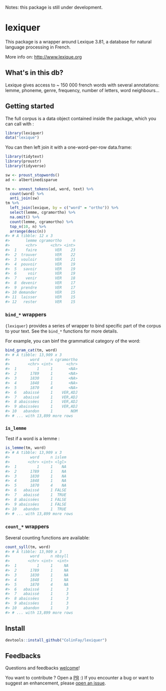 <!-- README.md is generated from README.Rmd. Please edit that file -->
Notes: this package is still under development.

lexiquer
========

This package is a wrapper around Lexique 3.81, a database for natural language processing in French.

More info on: <http://www.lexique.org>

What's in this db?
------------------

Lexique gives access to ~ 150 000 french words with several annotations: lemme, phoneme, genre, frequency, number of letters, word neighbours...

Getting started
---------------

The full corpus is a data object contained inside the package, which you can call with :

``` r
library(lexiquer)
data("lexique")
```

You can then left join it with a one-word-per-row data.frame:

``` r
library(tidytext)
library(proustr)
library(tidyverse)

sw <- proust_stopwords()
ad <- albertinedisparue

tm <- unnest_tokens(ad, word, text) %>%
  count(word) %>%
  anti_join(sw) 
tm %>%
  left_join(lexique, by = c("word" = "ortho")) %>%
  select(lemme, cgramortho) %>%
  na.omit() %>%
  count(lemme, cgramortho) %>%
  top_n(10, n) %>%
  arrange(desc(n))
#> # A tibble: 12 x 3
#>       lemme cgramortho     n
#>       <chr>      <chr> <int>
#>  1    faire        VER    23
#>  2  trouver        VER    22
#>  3  vouloir        VER    21
#>  4  pouvoir        VER    19
#>  5   savoir        VER    19
#>  6     voir        VER    19
#>  7    venir        VER    18
#>  8  devenir        VER    17
#>  9  prendre        VER    17
#> 10 demander        VER    15
#> 11  laisser        VER    15
#> 12   rester        VER    15
```

### `bind_*` wrappers

`{lexiquer}` provides a series of wrapper to bind specific part of the corpus to your text. See the `bind_*` functions for more details.

For example, you can binf the grammatical category of the word:

``` r
bind_gram_cat(tm, word)
#> # A tibble: 13,909 x 3
#>         word     n cgramortho
#>        <chr> <int>      <chr>
#>  1         1     1       <NA>
#>  2      1789     1       <NA>
#>  3      1830     1       <NA>
#>  4      1848     1       <NA>
#>  5      1870     4       <NA>
#>  6   abaissé     1    VER,ADJ
#>  7   abaissé     1    VER,ADJ
#>  8 abaissées     1    VER,ADJ
#>  9 abaissées     1    VER,ADJ
#> 10   abandon     1        NOM
#> # ... with 13,899 more rows
```

### `is_lemme`

Test if a word is a lemme :

``` r
is_lemme(tm, word)
#> # A tibble: 13,909 x 3
#>         word     n islem
#>        <chr> <int> <lgl>
#>  1         1     1    NA
#>  2      1789     1    NA
#>  3      1830     1    NA
#>  4      1848     1    NA
#>  5      1870     4    NA
#>  6   abaissé     1 FALSE
#>  7   abaissé     1  TRUE
#>  8 abaissées     1 FALSE
#>  9 abaissées     1 FALSE
#> 10   abandon     1  TRUE
#> # ... with 13,899 more rows
```

### `count_*` wrappers

Several counting functions are available:

``` r
count_syll(tm, word)
#> # A tibble: 13,909 x 3
#>         word     n nbsyll
#>        <chr> <int>  <int>
#>  1         1     1     NA
#>  2      1789     1     NA
#>  3      1830     1     NA
#>  4      1848     1     NA
#>  5      1870     4     NA
#>  6   abaissé     1      3
#>  7   abaissé     1      3
#>  8 abaissées     1      3
#>  9 abaissées     1      3
#> 10   abandon     1      3
#> # ... with 13,899 more rows
```

Install
-------

``` r
devtools::install_github("ColinFay/lexiquer")
```

Feedbacks
---------

Questions and feedbacks [welcome](mailto:contact@colinfay.me)!

You want to contribute ? Open a [PR](https://github.com/ColinFay/lexiquer/pulls) :) If you encounter a bug or want to suggest an enhancement, please [open an issue](https://github.com/ColinFay/lexiquer/issues).
